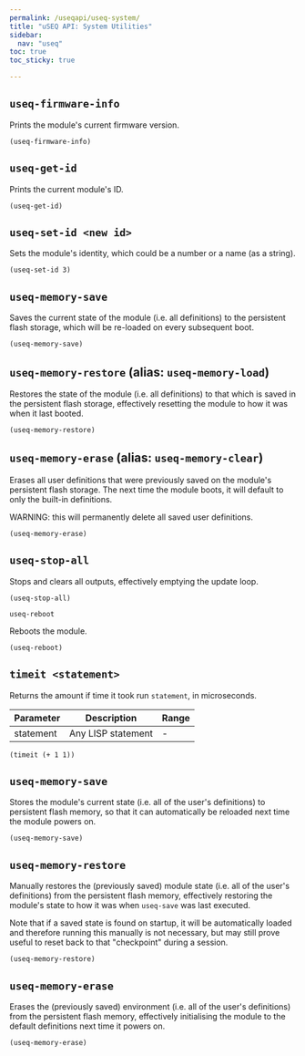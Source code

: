 ```yaml
---
permalink: /useqapi/useq-system/
title: "uSEQ API: System Utilities"
sidebar:
  nav: "useq"
toc: true
toc_sticky: true

---
```


## `useq-firmware-info`

Prints the module's current firmware version.

```
(useq-firmware-info)
```

## `useq-get-id`

Prints the current module's ID.

```
(useq-get-id)
```

## `useq-set-id <new id>`

Sets the module's identity, which could be a number or a name (as a string).

```
(useq-set-id 3)
```


## `useq-memory-save`

Saves the current state of the module (i.e. all definitions) to the persistent flash storage, which will be re-loaded on every subsequent boot.

```
(useq-memory-save)
```

## `useq-memory-restore` (alias: `useq-memory-load`)

Restores the state of the module (i.e. all definitions) to that which is saved in the persistent flash storage, effectively resetting the module to how it was when it last booted.

```
(useq-memory-restore)
```

## `useq-memory-erase` (alias: `useq-memory-clear`)

Erases all user definitions that were previously saved on the module's persistent flash storage. The next time the module boots, it will default to only the built-in definitions.

WARNING: this will permanently delete all saved user definitions.

```
(useq-memory-erase)
```


## `useq-stop-all`

Stops and clears all outputs, effectively emptying the update loop.

```
(useq-stop-all)
```

 `useq-reboot`

Reboots the module.

```
(useq-reboot)
```
## `timeit <statement>`

Returns the amount if time it took run ```statement```, in microseconds.

| Parameter | Description | Range |
| --- | --- | --- |
| statement | Any LISP statement | - |


```
(timeit (+ 1 1))
```

## `useq-memory-save`

Stores the module's current state (i.e. all of the user's definitions) to persistent flash memory, so that it can automatically be reloaded next time the module powers on.


```
(useq-memory-save)
```

## `useq-memory-restore`

Manually restores the (previously saved) module state (i.e. all of the user's definitions) from the persistent flash memory, effectively restoring the module's state to how it was when `useq-save` was last executed. 

Note that if a saved state is found on startup, it will be automatically loaded and therefore running this manually is not necessary, but may still prove useful to reset back to that "checkpoint" during a session. 

```
(useq-memory-restore)
```

## `useq-memory-erase`

Erases the (previously saved) environment (i.e. all of the user's definitions) from the persistent flash memory, effectively initialising the module to the default definitions next time it powers on.

```
(useq-memory-erase)
```

